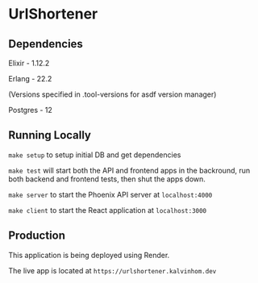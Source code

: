 # UrlShortener

## Dependencies

Elixir - 1.12.2

Erlang - 22.2

(Versions specified in .tool-versions for asdf version manager)

Postgres - 12

## Running Locally

`make setup` to setup initial DB and get dependencies

`make test` will start both the API and frontend apps in the backround, run both backend and frontend tests, then shut the apps down.

`make server` to start the Phoenix API server at `localhost:4000`

`make client` to start the React application at `localhost:3000`

## Production

This application is being deployed using Render.

The live app is located at `https://urlshortener.kalvinhom.dev`
